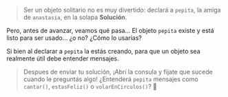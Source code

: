 > Ser un objeto solitario no es muy divertido: declará a `pepita`, la amiga de `anastasia`, en la solapa **Solución**.

Pero, antes de avanzar, veamos qué pasa... 
El objeto `pepita` existe y está listo para ser usado... ¿o no? ¿Cómo lo usarías?

Si bien al declarar a `pepita` la estás creando, para que un objeto sea realmente útil debe entender mensajes.  

> Despues de enviar tu solución, ¡Abrí la consula y fijate que sucede cuando le preguntás algo!
> ¿Entenderá `pepita` mensajes como `cantar()`, `estasFeliz()` o `volarEnCirculos()`? :thought_balloon:  
